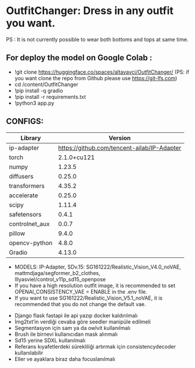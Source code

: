 # OutfitChanger: Dress in any outfit you want. 
PS : It is not currently possible to wear both bottoms and tops at same time.
## For deploy the model on Google Colab : 
  - !git clone https://huggingface.co/spaces/altayavci/OutfitChanger/
  (PS: if you want clone the repo from Github please use <https://git-lfs.com>)
  - cd /content/OutfitChanger
  - !pip install -q gradio
  - !pip install -r requirements.txt
  - !python3 app.py
 
## CONFIGS:

| Library | Version |
|---------------------|------------|
| ip-adapter               | https://github.com/tencent-ailab/IP-Adapter |
| torch               | 2.1.0+cu121 |
| numpy               | 1.23.5     |
| diffusers           | 0.25.0     |
| transformers        | 4.35.2     |
| accelerate          | 0.25.0     |
| scipy               | 1.11.4     |
| safetensors         | 0.4.1      |
| controlnet_aux      | 0.0.7      |
| pillow              | 9.4.0      |
| opencv-python       | 4.8.0      |
| Gradio              | 4.13.0     |



- MODELS: IP-Adapter, SDv.15: SG161222/Realistic_Vision_V4.0_noVAE, mattmdjaga/segformer_b2_clothes, lllyasviel/control_v11p_sd15_openpose
- If you have a high resolution outfit image, it is recommended to set OPENAI_CONSISTENCY_VAE = ENABLE in the .env file.
- If you want to use SG161222/Realistic_Vision_V5.1_noVAE, it is recommended that you do not change the default vae.

* Django flask fastapi ile api yazıp docker kaldırılmalı 
* İmg2txt’in verdiği cevaba göre seedler manipüle edilmeli 
* Segmentasyon için sam ya da owlvit kullanılmalı 
* Brush ile birnevi kullanıcıdan mask alınmalı 
* Sd15 yerine SDXL kullanılmalı 
* Referans kıyafetlerdeki sürekliliği artırmak için consistencydecoder kullanılabilir 
* Eller ve ayaklara biraz daha focuslanılmalı 
  
